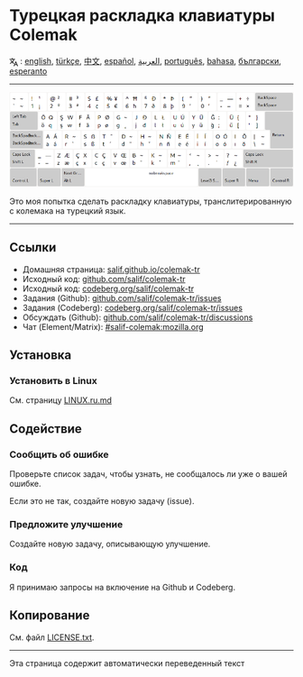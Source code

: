 # Турецкая раскладка клавиатуры Colemak

<span><svg xmlns="http://www.w3.org/2000/svg" width="15" height="15" fill="none"
style="vertical-align: sub;" viewBox="0 0 24 24" stroke="currentColor"
stroke-width="2" stroke-linecap="round" stroke-linejoin="round"><path
class="st0" d="M2,16c0.1,0,8-5,9-7c0.6-1.3,1-5,1-5h3H1h7V1" /><line
class="st0" x1="4" y1="8" x2="12" y2="16" /><polygon class="st0"
points="15,19 21,19 23,23 18,11 13,23 " /></svg> : [english](README.md), [türkçe](README.tr.md), [中文](README.zh-CN.md), [español](README.es.md), [العربية](README.ar.md), [português](README.pt.md), [bahasa](README.id.md), [български](README.bg.md), [esperanto](README.eo.md)</span>

---

![Превью турецкого колемака](./media/preview.png)

Это моя попытка сделать раскладку клавиатуры, транслитерированную с колемака на турецкий язык.

---

## Ссылки

* Домашняя страница: [salif.github.io/colemak-tr](https://salif.github.io/colemak-tr/)
* Исходный код: [github.com/salif/colemak-tr](https://github.com/salif/colemak-tr)
* Исходный код: [codeberg.org/salif/colemak-tr](https://codeberg.org/salif/colemak-tr)
* Задания (Github): [github.com/salif/colemak-tr/issues](https://github.com/salif/colemak-tr/issues)
* Задания (Codeberg): [codeberg.org/salif/colemak-tr/issues](https://codeberg.org/salif/colemak-tr/issues)
* Обсуждать (Github): [github.com/salif/colemak-tr/discussions](https://github.com/salif/colemak-tr/discussions)
* Чат (Element/Matrix): [#salif-colemak:mozilla.org](https://matrix.to/#/#salif-colemak:mozilla.org)

## Установка

### Установить в Linux

См. страницу [LINUX.ru.md](./LINUX.ru.md)

## Содействие

### Сообщить об ошибке

Проверьте список задач, чтобы узнать, не сообщалось ли уже о вашей ошибке.

Если это не так, создайте новую задачу (issue).

### Предложите улучшение

Создайте новую задачу, описывающую улучшение.

### Код

Я принимаю запросы на включение на Github и Codeberg.

## Копирование

См. файл [LICENSE.txt](./LICENSE.txt).

---

Эта страница содержит автоматически переведенный текст
